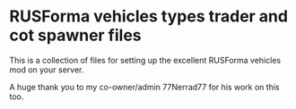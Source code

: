 # RUSForma vehicles types trader and cot spawner files
 This is a collection of files for setting up the excellent RUSForma vehicles mod on your server.

A huge thank you to my co-owner/admin 77Nerrad77 for his work on this too.
